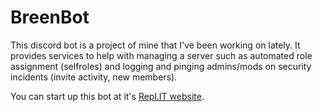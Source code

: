 # BreenBot
This discord bot is a project of mine that I've been working on lately. It provides services to help with managing a server such as automated role assignment (selfroles) and logging and pinging admins/mods on security incidents (invite activity, new members).

You can start up this bot at it's [Repl.IT website](https://breenbot.spaghettisouls.repl.co/).
